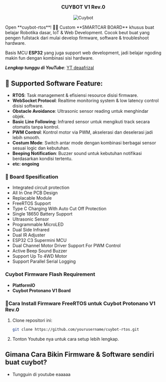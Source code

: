 <h3 align="center">CUYBOT V1 Rev.0</h3>

<p align="center">
  <img src="https://github.com/deaafrizal/cuybot-rtos/blob/main/assets/cuybot-sw.jpg" alt="Cuybot">
</p>
Open **cuybot-rtos**! 🚗✨ Custom **SMARTCAR BOARD** khusus buat belajar Robotika dasar, IoT & Web Development. Cocok beut buat yang pengen fullstack dari mulai develop firmware, software & troubleshoot hardware.

Basis MCU **ESP32** yang juga support web development, jadi belajar ngoding makin fun dengan kombinasi sisi hardware. 

***Lengkap tunggu di YouTube***: [YT deaafrizal](https://youtube.com/@deaafrizal)

## 🚀 Supported Software Feature:
- **RTOS**: Task management & efisiensi resource disisi firmware.
- **WebSocket Protocol**: Realtime monitoring system & low latency control disisi software.
- **Obstacle Avoidance**: Ultrasonic sensor reading untuk menghindar objek.
- **Basic Line Following**: Infrared sensor untuk mengikuti track secara otomatis tanpa kontrol.
- **PWM Control**: Kontrol motor via PWM, akselerasi dan deselerasi jadi lebih smooth.
- **Costum Mode**: Switch antar mode dengan kombinasi berbagai sensor sesuai logic dan kebutuhan.
- **Beeping Notification**: Buzzer sound untuk kebutuhan notifikasi berdasarkan kondisi tertentu.
- **etc: ongoing**


### 🚀 Board Spesification
- Integrated circuit protection
- All In One PCB Design
- Replacable Module
- FreeRTOS Support
- Type C Charging With Auto Cut Off Protection
- Single 18650 Battery Support
- Ultrasonic Sensor
- Programmable MicroLED
- Dual Side Infrared
- Dual IR Adjuster
- ESP32 C3 Supermini MCU
- Dual Channel Motor Driver Support For PWM Control
- Active Beep Sound Buzzer
- Support Up To 4WD Motor
- Support Parallel Serial Logging  


### Cuybot Firmware Flash Requirement
- **PlatformIO**
- **Cuybot Protonano V1 Board**

### 🔧Cara Install Firmware FreeRTOS untuk Cuybot Protonano V1 Rev.0
1. Clone repositori ini:
   ```bash
   git clone https://github.com/yourusername/cuybot-rtos.git
2. Tonton Youtube nya untuk cara setup lebih lengkap.

##  Gimana Cara Bikin Firmware & Software sendiri buat cuybot?
- Tungguin di youtube eaaaaa

